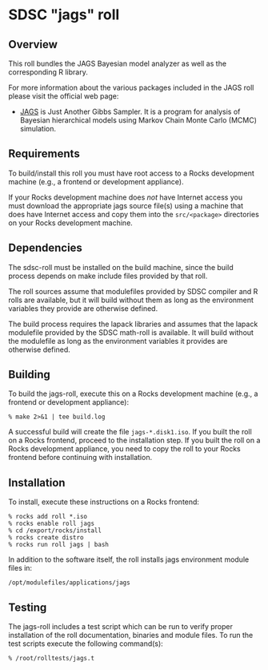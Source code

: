 # SDSC "jags" roll

## Overview

This roll bundles the JAGS Bayesian model analyzer as well as the corresponding R library.

For more information about the various packages included in the JAGS roll please
visit the official web page:

- <a href="http://mcmc-jags.sourceforge.net" target="_blank">JAGS</a> is Just Another Gibbs Sampler.  It is a program for analysis of Bayesian hierarchical models using Markov Chain Monte Carlo (MCMC) simulation.


## Requirements

To build/install this roll you must have root access to a Rocks development
machine (e.g., a frontend or development appliance).

If your Rocks development machine does *not* have Internet access you must
download the appropriate jags source file(s) using a machine that does
have Internet access and copy them into the `src/<package>` directories on your
Rocks development machine.


## Dependencies

The sdsc-roll must be installed on the build machine, since the build process
depends on make include files provided by that roll.

The roll sources assume that modulefiles provided by SDSC compiler and R
rolls are available, but it will build without them as long as the environment
variables they provide are otherwise defined.

The build process requires the lapack libraries and assumes that the lapack
modulefile provided by the SDSC math-roll is available.  It will build without
the modulefile as long as the environment variables it provides are otherwise
defined.


## Building

To build the jags-roll, execute this on a Rocks development
machine (e.g., a frontend or development appliance):

```shell
% make 2>&1 | tee build.log
```

A successful build will create the file `jags-*.disk1.iso`.  If you built the
roll on a Rocks frontend, proceed to the installation step. If you built the
roll on a Rocks development appliance, you need to copy the roll to your Rocks
frontend before continuing with installation.

## Installation

To install, execute these instructions on a Rocks frontend:

```shell
% rocks add roll *.iso
% rocks enable roll jags
% cd /export/rocks/install
% rocks create distro
% rocks run roll jags | bash
```

In addition to the software itself, the roll installs jags environment
module files in:

```shell
/opt/modulefiles/applications/jags
```


## Testing

The jags-roll includes a test script which can be run to verify proper
installation of the roll documentation, binaries and module files. To
run the test scripts execute the following command(s):

```shell
% /root/rolltests/jags.t 
```
